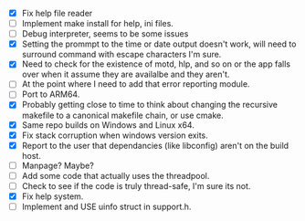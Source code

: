 - [X] Fix help file reader
- [ ] Implement make install for help, ini files.
- [ ] Debug interpreter, seems to be some issues
- [X] Setting the prommpt to the time or date output doesn't work, will need to surround command with escape characters I'm sure.
- [X] Need to check for the existence of motd, hlp, and so on or the app falls over when it assume they are availalbe and they aren't.
- [ ] At the point where I need to add that error reporting module.
- [ ] Port to ARM64.
- [X] Probably getting close to time to think about changing the recursive makefile to a canonical makefile chain, or use cmake.
- [X] Same repo builds on Windows and Linux x64.
- [X] Fix stack corruption when windows version exits.
- [X] Report to the user that dependancies (like libconfig) aren't on the build host.
- [ ] Manpage? Maybe?
- [ ] Add some code that actually uses the threadpool.
- [ ] Check to see if the code is truly thread-safe, I'm sure its not.
- [X] Fix help system.
- [ ] Implement and USE uinfo struct in support.h.
